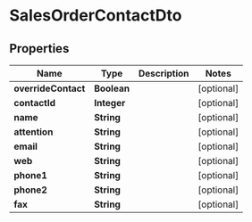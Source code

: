 
# SalesOrderContactDto

## Properties
Name | Type | Description | Notes
------------ | ------------- | ------------- | -------------
**overrideContact** | **Boolean** |  |  [optional]
**contactId** | **Integer** |  |  [optional]
**name** | **String** |  |  [optional]
**attention** | **String** |  |  [optional]
**email** | **String** |  |  [optional]
**web** | **String** |  |  [optional]
**phone1** | **String** |  |  [optional]
**phone2** | **String** |  |  [optional]
**fax** | **String** |  |  [optional]



